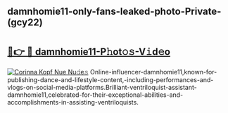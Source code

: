 ## damnhomie11-only-fans​-leaked-photo​-Private-(gcy22)


# <h2><a href="https://mediaupload.pro?title=damnhomie11&ref=git">🔗👉 🔴 damnhomie11-P𝚑ot𝚘𝚜-V𝚒d𝚎o</a></h2>

[![Corinna Kopf Nue Nu𝚍e𝚜](https://i.imgur.com/0qMVB7G.gif)](https://mediaupload.pro?title=damnhomie11&ref=git)
Online-influencer-damnhomie11,known-for-publishing-dance-and-lifestyle-content,-including-performances-and-vlogs-on-social-media-platforms.Brilliant-ventriloquist-assistant-damnhomie11,celebrated-for-their-exceptional-abilities-and-accomplishments-in-assisting-ventriloquists.  